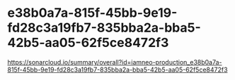 # e38b0a7a-815f-45bb-9e19-fd28c3a19fb7-835bba2a-bba5-42b5-aa05-62f5ce8472f3
https://sonarcloud.io/summary/overall?id=iamneo-production_e38b0a7a-815f-45bb-9e19-fd28c3a19fb7-835bba2a-bba5-42b5-aa05-62f5ce8472f3
